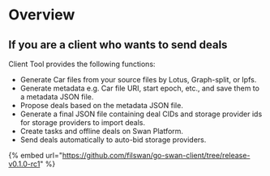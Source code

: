 # Overview

## If you are a client who wants to send deals

Client Tool provides the following functions:

* Generate Car files from your source files by Lotus, Graph-split, or Ipfs.
* Generate metadata e.g. Car file URI, start epoch, etc., and save them to a metadata JSON file.
* Propose deals based on the metadata JSON file.
* Generate a final JSON file containing deal CIDs and storage provider ids for storage providers to import deals.
* Create tasks and offline deals on Swan Platform.
* Send deals automatically to auto-bid storage providers.

{% embed url="https://github.com/filswan/go-swan-client/tree/release-v0.1.0-rc1" %}
